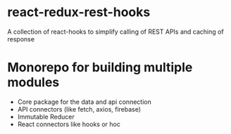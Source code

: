 # react-redux-rest-hooks
A collection of react-hooks to simplify calling of REST APIs and caching of response

# Monorepo for building multiple modules
* Core package for the data and api connection
* API connectors (like fetch, axios, firebase)
* Immutable Reducer
* React connectors like hooks or hoc



